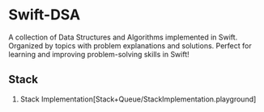 # Swift-DSA
A collection of Data Structures and Algorithms implemented in Swift. Organized by topics with problem explanations and solutions. Perfect for learning and improving problem-solving skills in Swift!

## Stack
1. Stack Implementation[Stack+Queue/StackImplementation.playground]
